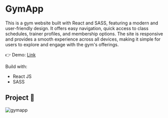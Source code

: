 # GymApp
This is a gym website built with React and SASS, featuring a modern and user-friendly design. It offers easy navigation, quick access to class schedules, trainer profiles, and membership options. The site is responsive and provides a smooth experience across all devices, making it simple for users to explore and engage with the gym's offerings.

👉 Demo: [Link](https://gym-app-aslinfs-projects.vercel.app/)

Build with:
  - React JS
  - SASS

## Project 📸

![gymapp](https://github.com/user-attachments/assets/2ee70b75-b764-46d7-a63c-86b3d47b28e9)



